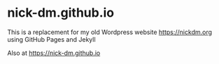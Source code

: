# nick-dm.github.io

This is a replacement for my old Wordpress website <https://nickdm.org> using GitHub Pages and Jekyll

Also at <https://nick-dm.github.io>
